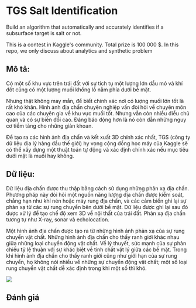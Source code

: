 # TGS Salt Identification
Build an algorithm that automatically and accurately identifies if a subsurface target is salt or not.

This is a contest in Kaggle's community. Total prize is 100 000 $. In this repo, we only discuss about analytics and synthetic problem 

## Mô tả:
Có một số khu vực trên trái đất với sự tích tụ một lượng lớn dầu mỏ và khí đốt cũng có một lượng muối khổng lồ nằm phía dưới bề mặt.

Nhưng thật không may mắn, để biết chính xác nơi có lượng muối lớn tốt là rất khó khăn. Hình ảnh địa chấn chuyên nghiệp vấn đòi hỏi về chuyên môn cao của các chuyên gia về khu vực muối tốt. Nhưng vẫn còn nhiều điều chủ quan và có sự biến đổi cao. Đáng báo động hơn là nó còn dẫn những nguy cơ tiềm tàng cho những giàn khoan.

Để tạo ra các hình ảnh địa chấn và kết xuất 3D chính xác nhất, TGS (công ty dữ liệu địa lý hàng đầu thế giới) hy vọng cộng đồng học máy của Kaggle sẽ có thể xây dựng một thuật toán tự động và xác định chính xác nếu mục tiêu dưới mặt là muối hay không.

## Dữ liệu:

Dữ liệu địa chấn được thu thập bằng cách sử dụng những phản xạ địa chấn. Phương pháp này đòi hỏi một nguồn năng lượng địa chấn được kiểm soát, chẳng hạn như khí nén hoặc máy rung địa chấn, và các cảm biến ghi lại sự phản xạ từ các sự rung chuyển bên dưới bề mặt. Dữ liệu được ghi lại sau đó được xử lý để tạo chế độ xem 3D về nội thất của trái đất. Phản xạ địa chấn tương tự như X-ray, sonar và echolocation.

Một hình ảnh địa chấn được tạo ra từ những hình ảnh phản xạ của sự rung chuyển vật chất. Những hình ảnh địa chấn cho thấy ranh giới khác nhau giữa những loại chuyển động vật chất. Về lý thuyết, sức mạnh của sự phản chiếu tỷ lệ thuận với sự khác biệt về tính chất vật lý giữa các bề mặt. Trong khi hình ảnh địa chấn cho thấy ranh giới cũng như giới hạn của sự rung chuyển, họ không nói nhiều về những sự chuyển động vật chất; một số loại rung chuyển vật chất dễ xác định trong khi một số thì khó.


![](http://pcable.com/uc/wr/motion01/comp_01-pcable_2d.jpg)
## Đánh giá
